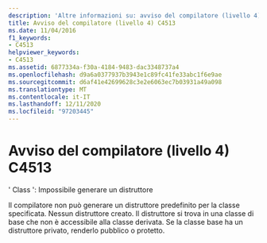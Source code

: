 ```yaml
---
description: 'Altre informazioni su: avviso del compilatore (livello 4) C4513'
title: Avviso del compilatore (livello 4) C4513
ms.date: 11/04/2016
f1_keywords:
- C4513
helpviewer_keywords:
- C4513
ms.assetid: 6877334a-f30a-4184-9483-dac3348737a4
ms.openlocfilehash: d9a6a0377937b3943e1c89fc41fe33abc1f6e9ae
ms.sourcegitcommit: d6af41e42699628c3e2e6063ec7b03931a49a098
ms.translationtype: MT
ms.contentlocale: it-IT
ms.lasthandoff: 12/11/2020
ms.locfileid: "97203445"
---
```

# <a name="compiler-warning-level-4-c4513"></a>Avviso del compilatore (livello 4) C4513

' Class ': Impossibile generare un distruttore

Il compilatore non può generare un distruttore predefinito per la classe specificata. Nessun distruttore creato. Il distruttore si trova in una classe di base che non è accessibile alla classe derivata. Se la classe base ha un distruttore privato, renderlo pubblico o protetto.

